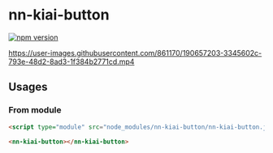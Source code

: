 # nn-kiai-button

[![npm version](https://badge.fury.io/js/%40nekobato%2Fnn-kiai-button.svg)](https://badge.fury.io/js/%40nekobato%2Fnn-kiai-button)

https://user-images.githubusercontent.com/861170/190657203-3345602c-793e-48d2-8ad3-1f384b2771cd.mp4

## Usages

### From module

```html
<script type="module" src="node_modules/nn-kiai-button/nn-kiai-button.js"></script>

<nn-kiai-button></nn-kiai-button>
```
